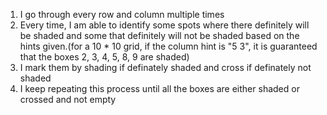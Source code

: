 1. I go through every row and column multiple times
2. Every time, I am able to identify some spots where there definitely will be shaded and some that definitely will not be shaded based on the hints given.(for a 10 * 10 grid, if the column hint is "5 3", it is guaranteed that the boxes 2, 3, 4, 5, 8, 9 are shaded)
3. I mark them by shading if definately shaded and cross if definately not shaded
4. I keep repeating this process until all the boxes are either shaded or crossed and not empty
